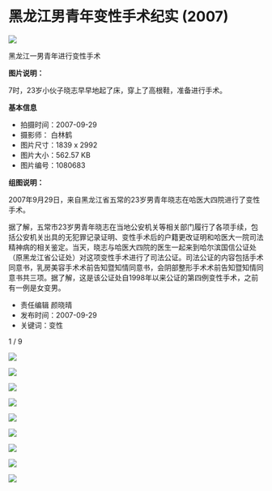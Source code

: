 # 黑龙江男青年变性手术纪实 (2007)

![](/res/attachments/image/16/157/248/1080683_1751835_800_600_wm.jpg)

黑龙江一男青年进行变性手术

**图片说明：**

7时，23岁小伙子晓志早早地起了床，穿上了高根鞋，准备进行手术。

**基本信息**

*   拍摄时间：2007-09-29
*   摄影师： 白林鹤
*   图片尺寸：1839 x 2992
*   图片大小：562.57 KB
*   图片编号：1080683

**组图说明：**

2007年9月29日，来自黑龙江省五常的23岁男青年晓志在哈医大四院进行了变性手术。

据了解，五常市23岁男青年晓志在当地公安机关等相关部门履行了各项手续，包括公安机关出具的无犯罪记录证明、变性手术后的户籍更改证明和哈医大一院司法精神病的相关鉴定。当天，晓志与哈医大四院的医生一起来到哈尔滨国信公证处（原黑龙江省公证处）对这项变性手术进行了司法公证。司法公证的内容包括手术同意书，乳房美容手术术前告知暨知情同意书，会阴部整形手术术前告知暨知情同意书共三项。据了解，这是该公证处自1998年以来公证的第四例变性手术，之前有一例是女变男。

*   责任编辑 颜晓晴
*   发布时间：2007-09-29
*   关键词：变性

1 / 9

[![](/res/attachments/image/16/157/248/1080683_1751835_500_375.jpg)](/Society/photo/articles/16/157/248/1080683.html)

[![](/res/attachments/image/16/157/246/1080681_1751833_500_375.jpg)](/Society/photo/articles/16/157/246/1080681.html)

[![](/res/attachments/image/16/157/249/1080684_1751836_500_375.jpg)](/Society/photo/articles/16/157/249/1080684.html)

[![](/res/attachments/image/16/157/250/1080685_1751837_500_375.jpg)](/Society/photo/articles/16/157/250/1080685.html)

[![](/res/attachments/image/16/157/251/1080686_1751838_500_375.jpg)](/Society/photo/articles/16/157/251/1080686.html)

[![](/res/attachments/image/16/157/252/1080687_1751840_500_375.jpg)](/Society/photo/articles/16/157/252/1080687.html)

[![](/res/attachments/image/16/158/0/1080690_1751843_500_375.jpg)](/Society/photo/articles/16/158/0/1080690.html)

[![](/res/attachments/image/16/158/1/1080691_1751844_500_375.jpg)](/Society/photo/articles/16/158/1/1080691.html)

[![](/res/attachments/image/16/158/2/1080692_1751845_500_375.jpg)](/Society/photo/articles/16/158/2/1080692.html)
